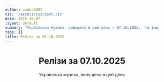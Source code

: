 ```yaml
---
author: undead404
css: '/assets/css/post.css'
date: 2025-10-07
layout: default
summary: "Українська музика, випущена в цей день – 07.10.2025.  та інші"
tags: []
title: Релізи за 07.10.2025
---
```


<main class="main-content">
  <header>
    <h1>Релізи за <time datetime="2025-10-07">07.10.2025</time></h1>
    <p class="summary">Українська музика, випущена в цей день</p>
      <ul class="tags">
      </ul>
  </header>
  <section class="releases">
  </section>
</main>
